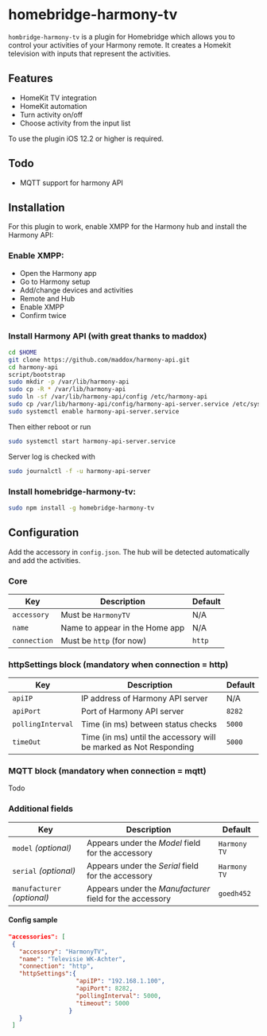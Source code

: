 # homebridge-harmony-tv

`hombridge-harmony-tv` is a plugin for Homebridge which allows you to control your activities of your Harmony remote. It creates a Homekit television with inputs that represent the activities.

## Features
* HomeKit TV integration
* HomeKit automation
* Turn activity on/off
* Choose activity from the input list

To use the plugin iOS 12.2 or higher is required.

## Todo
* MQTT support for harmony API

## Installation

For this plugin to work, enable XMPP for the Harmony hub and install the Harmony API:

### Enable XMPP:
* Open the Harmony app
* Go to Harmony setup
* Add/change devices and activities
* Remote and Hub
* Enable XMPP
* Confirm twice

### Install Harmony API (with great thanks to maddox)
```sh
cd $HOME
git clone https://github.com/maddox/harmony-api.git
cd harmony-api
script/bootstrap
sudo mkdir -p /var/lib/harmony-api
sudo cp -R * /var/lib/harmony-api
sudo ln -sf /var/lib/harmony-api/config /etc/harmony-api
sudo cp /var/lib/harmony-api/config/harmony-api-server.service /etc/systemd/system/
sudo systemctl enable harmony-api-server.service
```

Then either reboot or run
```sh
sudo systemctl start harmony-api-server.service
```

Server log is checked with
```sh
sudo journalctl -f -u harmony-api-server
```

### Install homebridge-harmony-tv:
```sh
sudo npm install -g homebridge-harmony-tv
```

## Configuration

Add the accessory in `config.json`. The hub will be detected automatically and add the activities.

### Core
| Key | Description | Default |
| --- | --- | --- |
| `accessory` | Must be `HarmonyTV` | N/A |
| `name` | Name to appear in the Home app | N/A |
| `connection` | Must be `http` (for now) | `http` |

### httpSettings block (mandatory when connection = http)
| Key | Description | Default |
| --- | --- | --- |
| `apiIP` | IP address of Harmony API server | N/A |
| `apiPort` | Port of Harmony API server | `8282` |
| `pollingInterval` | Time (in ms) between status checks | `5000` |
| `timeOut` | Time (in ms) until the accessory will be marked as Not Responding | `5000` |

### MQTT block (mandatory when connection = mqtt)
Todo

### Additional fields
| Key | Description | Default |
| --- | --- | --- |
| `model` _(optional)_ | Appears under the _Model_ field for the accessory | `Harmony TV` |
| `serial` _(optional)_ | Appears under the _Serial_ field for the accessory | `Harmony TV` |
| `manufacturer` _(optional)_ | Appears under the _Manufacturer_ field for the accessory | `goedh452` |

#### Config sample

 ```json
"accessories": [
  {
    "accessory": "HarmonyTV",
    "name": "Televisie WK-Achter",
    "connection": "http",
    "httpSettings":{
                    "apiIP": "192.168.1.100",
                    "apiPort": 8282,
                    "pollingInterval": 5000,
                    "timeout": 5000
                  }
    }
  ]
```
